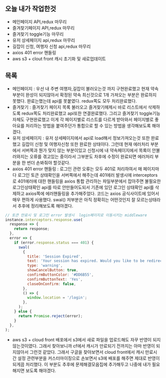 ## 오늘 내가 작업한것
- 메인페이지 API,redux 마무리
- 즐겨찾기페이지 API,redux 마무리
- 즐겨찾기 toggle기능 마무리
- 유저 상세페이지 api,redux 마무리
- 길잡이 신청, 여행자 신청 api,redux 마무리
- axios 401 error 핸들링
- aws s3 + clout front 캐시 초기화 및 새로업데이트

## 목록
- 메인페이지 : 우선 내 주변 여행자,길잡이 불러오는것 까지 구현완료했고 현재 약속부분이 완성이 되지않아서 확정된 약속 최신것으로 1개 가져오는 부분은 완료하지 못했다. 완료는했는데 api를 못붙였다. redux쪽도 모두 처리완료했다.
- 즐겨찾기 : 즐겨찾기 페이지 목록 불러오고 즐겨찾기헤제시 바로 리스트에서 삭제하도록 redux쪽도 처리완료했고 api또한 연결완료했다. 그리고 즐겨찾기 toggle기능 자체도 구현완료했고 이게 각 페이지별로 리스트를 다르게 받아와서 페이지별로 좋아요를 처리하는 방법을 붙여주던가 통합으로 할 수 있는 방법을 생각해보도록 해야겠다. 
- 유저 상세페이지 : 유저 상세페이지에서 api로 load해서 정보가져오는것 또한 완료했고 길잡이 신청 및 여행자신청 또한 완료한 상태이다. 그런데 현재 에러처리 부분에서 서버쪽과 뭔가 맞지 않는 부분이있고 신청시에 내 약속페이지에서 목록이 안불러와지는 오류를 겪고있는 중이라서 그부분도 차후에 수정이 완료되면 에러처리 부분을 한 번더 손봐줘야 할것같다.
- axios 401 error 핸들링 : 로그인 관련 오류는 모두 401로 처리하여서 매 페이지마다 로그인 토큰 상태확인을 서버쪽에서 해주는데 401에러 발생시에 interceptors로 401에러에 대한 핸들링을 axios 통합 관리하는 파일부분에서 잡아주면 불필요한 로그인상태확인 api를 따로 안만들어도되서 기존에 있던 로그인 상태확인 api를 삭제하고 axios쪽에 에러핸들링을 추가해주었다. 코드는 axios 공식사이트에 있어서 매우 편하게 사용했다. swal() 저부분은 아직 정확히는 어떤것인지 잘 모르는상태라서 추후에 정리해보도록 해야겠다.
```javascript
// 토큰 만료시 및 로그인 error 발생시  login페이지로 이동시키는 middleware
instance.interceptors.response.use(
  response => {
    return response;
  },
  error => {
    if (error.response.status === 401) {
      swal(
        {
          title: 'Session Expired',
          text: 'Your session has expired. Would you like to be redirected to the login page?',
          type: 'warning',
          showCancelButton: true,
          confirmButtonColor: '#DD6B55',
          confirmButtonText: 'Yes',
          closeOnConfirm: false,
        },
        () => {
          window.location = '/login';
        },
      );
    } else {
      return Promise.reject(error);
    }
  },
);
```
- aws s3 + cloud front 배포에서 s3에서 새로 파일을 업로드해도 자꾸 반영이 되지않는것이였다. 그래서 찾아보니까 cf에서 캐시가 만료되기 전까지는 아마 반영이 되지않아서 그런것 같았다. 그래서 구글을 찾아보면서 cloud front에서 캐시 만료시간 설정 관련부분을 커스터마이징으로 손보면서 s3에 배포를 해주면 제대로 반영이 되게끔 처리했다. 이 부분도 추후에 문제해결모음집에 추가해두고 나중에 내가 필요해지면 보도록 해야겠다.
